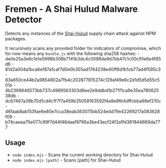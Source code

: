 # Fremen - A Shai Hulud Malware Detector

Detects any instances of the [Shai-Hulud](https://socket.dev/blog/ongoing-supply-chain-attack-targets-crowdstrike-npm-packages) supply chain attack against NPM packages. 

It recursively scans any provided folder for indicators of compromise, which for now means any `bundle.js` with the following sha256 hashes: 
    - de0e25a3e6c1e1e5998b306b7141b3dc4c0088da9d7bb47c1c00c91e6e4f85d6
    - 81d2a004a1bca6ef87a1caf7d0e0b355ad1764238e40ff6d1b1cb77ad4f595c3
    - 83a650ce44b2a9854802a7fb4c202877815274c129af49e6c2d1d5d5d55c501e
    - 4b2399646573bb737c4969563303d8ee2e9ddbd1b271f1ca9e35ea78062538db
    - dc67467a39b70d1cd4c1f7f7a459b35058163592f4a9e8fb4dffcbba98ef210c
    - 46faab8ab153fae6e80e7cca38eab363075bb524edd79e42269217a083628f09
    - b74caeaa75e077c99f7d44f46daaf9796a3be43ecf24f2a1fd381844669da777

## Usage
- `node index.mjs` - Scans the current working directory for Shai-Hulud
- `node index.mjs [path]` - Scans [path] for Shai-Hulud
